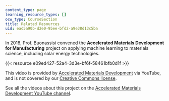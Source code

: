 ```yaml
---
content_type: page
learning_resource_types: []
ocw_type: CourseSection
title: Related Resources
uid: ead5a90b-d2e0-95ee-bfd2-a9e38d13c5ba
---
```


In 2018, Prof. Buonassisi convened the **Accelerated Materials Development for Manufacturing** project on applying machine learning to materials science, including solar energy technologies.

{{< resource e09ed427-52a4-3d3e-bf6f-58461bfb0d1f >}}

This video is provided by [Accelerated Materials Development](https://www.youtube.com/channel/UCxaokYYzFI9XPOUP_W_sD9g) via YouTube, and is not covered by our [Creative Commons license](./resolveuid/e7db8a8f17363f805bbf706e613d0334).

See all the videos about this project on the [Accelerated Materials Development YouTube channel](https://www.youtube.com/channel/UCxaokYYzFI9XPOUP_W_sD9g).